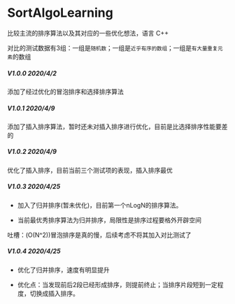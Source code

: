 # 					SortAlgoLearning
比较主流的排序算法以及其对应的一些优化想法，语言 C++

对比的测试数据有3组：一组是`随机数`；一组是`近乎有序的数组`；一组是`有大量重复元素`的数组

##### V1.0.0   	 2020/4/2

添加了经过优化的冒泡排序和选择排序算法

##### V1.0.1  	 2020/4/9

添加了插入排序算法，暂时还未对插入排序进行优化，目前是比选择排序性能要差的

##### V1.0.2  	 2020/4/9

优化了插入排序，目前当前三个测试项的表现，插入排序最优

##### V1.0.3   	2020/4/25

- 加入了归并排序(暂未优化)，目前第一个nLogN的排序算法。

- 当前最优秀排序算法为归并排序，局限性是排序过程要格外开辟空间

吐槽：(O(N^2))冒泡排序是真的慢，后续考虑不将其加入对比测试了



##### V1.0.4 	   2020/4/25

- 优化了归并排序，速度有明显提升

- 优化点：当发现前后2段已经形成排序，则提前终止；当排序片段短到一定程度，切换成插入排序。